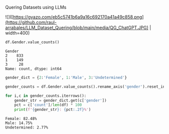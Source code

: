 Quering Datasets using LLMs

![]([https://gyazo.com/eb5c5741b6a9a16c692170a41a49c858.png](https://github.com/raul-arrabales/LLM_Dataset_Quering/blob/main/media/QG_ChatGPT.JPG) | width=400) 

```python
df.Gender.value_counts()
```
```
Gender
2    833
1    149
3     28
Name: count, dtype: int64
```
```python
gender_dict = {2:'Female', 1:'Male', 3:'Undetermined'}
```
```python
gender_counts = df.Gender.value_counts().rename_axis('gender').reset_index(name='count')
```
```python
for i,c in gender_counts.iterrows():
    gender_str = gender_dict.get(c['gender'])
    pct = c['count']/len(df) * 100
    print(f'{gender_str}: {pct:.2f}%')
```
```
Female: 82.48%
Male: 14.75%
Undetermined: 2.77%
```
